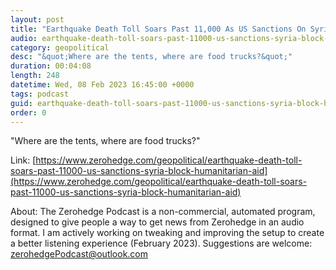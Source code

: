 ```yaml
---
layout: post
title: "Earthquake Death Toll Soars Past 11,000 As US Sanctions On Syria Block Humanitarian Aid"
audio: earthquake-death-toll-soars-past-11000-us-sanctions-syria-block-humanitarian-aid-0
category: geopolitical
desc: "&quot;Where are the tents, where are food trucks?&quot;"
duration: 00:04:08
length: 248
datetime: Wed, 08 Feb 2023 16:45:00 +0000
tags: podcast
guid: earthquake-death-toll-soars-past-11000-us-sanctions-syria-block-humanitarian-aid-0
order: 0
---
```

&quot;Where are the tents, where are food trucks?&quot;

Link: [https://www.zerohedge.com/geopolitical/earthquake-death-toll-soars-past-11000-us-sanctions-syria-block-humanitarian-aid](https://www.zerohedge.com/geopolitical/earthquake-death-toll-soars-past-11000-us-sanctions-syria-block-humanitarian-aid)

About: The Zerohedge Podcast is a non-commercial, automated program, designed to give people a way to get news from Zerohedge in an audio format.  I am actively working on tweaking and improving the setup to create a better listening experience (February 2023).  Suggestions are welcome: [zerohedgePodcast@outlook.com](mailto:zerohedgePodcast@outlook.com)